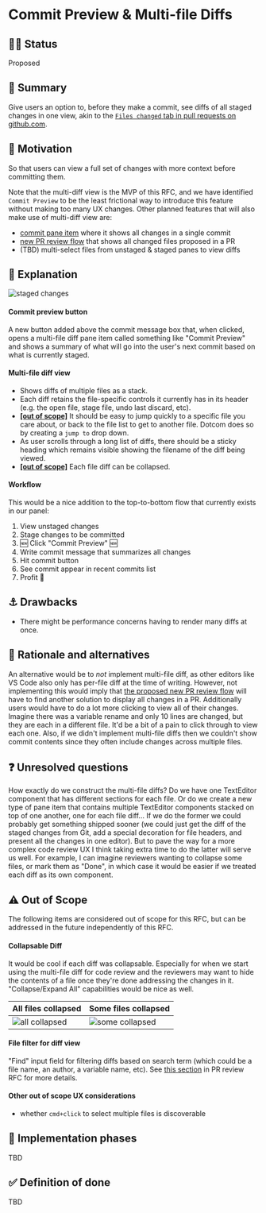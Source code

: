# Commit Preview & Multi-file Diffs

## :tipping_hand_woman: Status

Proposed

## :memo: Summary

Give users an option to, before they make a commit, see diffs of all staged changes in one view, akin to the [`Files changed` tab in pull requests on github.com](https://github.com/atom/github/pull/1753/files).

## :checkered_flag: Motivation

So that users can view a full set of changes with more context before committing them.

Note that the multi-diff view is the MVP of this RFC, and we have identified `Commit Preview` to be the least frictional way to introduce this feature without making too many UX changes. Other planned features that will also make use of multi-diff view are:

- [commit pane item](#1655) where it shows all changes in a single commit
- [new PR review flow](https://github.com/atom/github/blob/master/docs/rfcs/003-pull-request-review.md) that shows all changed files proposed in a PR
- (TBD) multi-select files from unstaged & staged panes to view diffs


## 🤯 Explanation

![staged changes](https://user-images.githubusercontent.com/378023/47497740-0a0b3200-d896-11e8-85af-7c644af9ca37.png)

#### Commit preview button
A new button added above the commit message box that, when clicked, opens a multi-file diff pane item called something like "Commit Preview" and shows a summary of what will go into the user's next commit based on what is currently staged.

#### Multi-file diff view

- Shows diffs of multiple files as a stack.
- Each diff retains the file-specific controls it currently has in its header (e.g. the open file, stage file, undo last discard, etc).
- **[[out of scope]](https://github.com/atom/github/blob/multi-diff-rfc/docs/rfcs/004-multi-file-diff.md#warning-out-of-scope)** It should be easy to jump quickly to a specific file you care about, or back to the file list to get to another file. Dotcom does so by creating a `jump to` drop down.
- As user scrolls through a long list of diffs, there should be a sticky heading which remains visible showing the filename of the diff being viewed.
- **[[out of scope]](https://github.com/atom/github/blob/multi-diff-rfc/docs/rfcs/004-multi-file-diff.md#warning-out-of-scope)** Each file diff can be collapsed.

#### Workflow
This would be a nice addition to the top-to-bottom flow that currently exists in our panel:
1. View unstaged changes
2. Stage changes to be committed
3. :new: Click "Commit Preview" :new:
4. Write commit message that summarizes all changes
5. Hit commit button
6. See commit appear in recent commits list
7. Profit :tada:


## :anchor: Drawbacks

- There might be performance concerns having to render many diffs at once.

## :thinking: Rationale and alternatives

An alternative would be to _not_ implement multi-file diff, as other editors like VS Code also only has per-file diff at the time of writing. However, not implementing this would imply that [the proposed new PR review flow](https://github.com/atom/github/blob/master/docs/rfcs/003-pull-request-review.md) will have to find another solution to display all changes in a PR. Additionally users would have to do a lot more clicking to view all of their changes. Imagine there was a variable rename and only 10 lines are changed, but they are each in a different file. It'd be a bit of a pain to click through to view each one. Also, if we didn't implement multi-file diffs then we couldn't show commit contents since they often include changes across multiple files.

## :question: Unresolved questions

How exactly do we construct the multi-file diffs? Do we have one TextEditor component that has different sections for each file. Or do we create a new type of pane item that contains multiple TextEditor components stacked on top of one another, one for each file diff... If we do the former we could probably get something shipped sooner (we could just get the diff of the staged changes from Git, add a special decoration for file headers, and present all the changes in one editor). But to pave the way for a more complex code review UX I think taking extra time to do the latter will serve us well. For example, I can imagine reviewers wanting to collapse some files, or mark them as "Done", in which case it would be easier if we treated each diff as its own component.


## :warning: Out of Scope

The following items are considered out of scope for this RFC, but can be addressed in the future independently of this RFC.

#### Collapsable Diff
It would be cool if each diff was collapsable. Especially for when we start using the multi-file diff for code review and the reviewers may want to hide the contents of a file once they're done addressing the changes in it. "Collapse/Expand All" capabilities would be nice as well.

All files collapsed | Some files collapsed
--- | ---
![all collapsed](https://user-images.githubusercontent.com/378023/47497741-0a0b3200-d896-11e8-90b5-4153009f80b4.png) | ![some collapsed](https://user-images.githubusercontent.com/378023/47498408-27410000-d898-11e8-8e4b-c02dafe7e35a.png)

#### File filter for diff view
"Find" input field for filtering diffs based on search term (which could be a file name, an author, a variable name, etc). See [this section](https://github.com/atom/github/blob/master/docs/rfcs/003-pull-request-review.md#sort-options) in PR review RFC for more details.

#### Other out of scope UX considerations
- whether `cmd+click` to select multiple files is discoverable

## :construction: Implementation phases
TBD

## :white_check_mark: Definition of done
TBD
